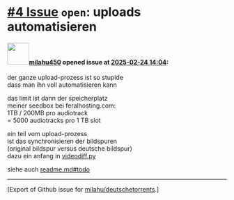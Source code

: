 # [\#4 Issue](https://github.com/milahu/deutschetorrents/issues/4) `open`: uploads automatisieren

#### <img src="https://avatars.githubusercontent.com/u/195635798?u=eef9f47ef034c33b2c4d7136a0be384aee38f81f&v=4" width="50">[milahu450](https://github.com/milahu450) opened issue at [2025-02-24 14:04](https://github.com/milahu/deutschetorrents/issues/4):

der ganze upload-prozess ist so stupide  
dass man ihn voll automatisieren kann

das limit ist dann der speicherplatz  
meiner seedbox bei feralhosting.com:  
1TB / 200MB pro audiotrack  
= 5000 audiotracks pro 1 TB slot

ein teil vom upload-prozess  
ist das synchronisieren der bildspuren  
(original bildspur versus deutsche bildspur)  
dazu ein anfang in
[videodiff.py](https://github.com/milahu/ffmpeg-align-video-scenes/blob/main/videodiff.py)

siehe auch
[readme.md#todo](https://github.com/milahu/deutschetorrents#todo)

------------------------------------------------------------------------

\[Export of Github issue for
[milahu/deutschetorrents](https://github.com/milahu/deutschetorrents).\]
